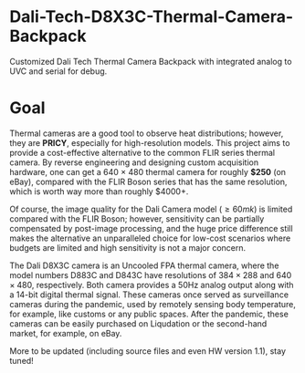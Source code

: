 # Dali-Tech-D8X3C-Thermal-Camera-Backpack
Customized Dali Tech Thermal Camera Backpack with integrated analog to UVC and serial for debug.

# Goal
Thermal cameras are a good tool to observe heat distributions; however, they are **PRICY**, especially for high-resolution models. This project aims to provide a cost-effective alternative to the common FLIR series thermal camera. By reverse engineering and designing custom acquisition hardware, one can get a 640 $\times$ 480 thermal camera for roughly **\$250** (on eBay), compared with the FLIR Boson series that has the same resolution, which is worth way more than roughly \$4000+. 

Of course, the image quality for the Dali Camera model ($\geq 60mk$) is limited compared with the FLIR Boson; however, sensitivity can be partially compensated by post-image processing, and the huge price difference still makes the alternative an unparalleled choice for low-cost scenarios where budgets are limited and high sensitivity is not a major concern.

The Dali D8X3C camera is an Uncooled FPA thermal camera, where the model numbers D883C and D843C have resolutions of $384 \times 288$ and $640 \times 480$, respectively. Both camera provides a 50Hz analog output along with a 14-bit digital thermal signal. These cameras once served as surveillance cameras during the pandemic, used by remotely sensing body temperature, for example, like customs or any public spaces. After the pandemic, these cameras can be easily purchased on Liqudation or the second-hand market, for example, on eBay.

More to be updated (including source files and even HW version 1.1), stay tuned!
